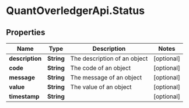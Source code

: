 # QuantOverledgerApi.Status

## Properties

Name | Type | Description | Notes
------------ | ------------- | ------------- | -------------
**description** | **String** | The description of an object | [optional] 
**code** | **String** | The code of an object | [optional] 
**message** | **String** | The message of an object | [optional] 
**value** | **String** | The value of an object | [optional] 
**timestamp** | **String** |  | [optional] 


